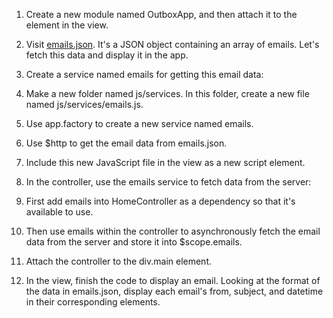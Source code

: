 1. Create a new module named OutboxApp, and then attach it to the <body> element in the view.

2. Visit [emails.json](https://www.codecademy.com/courses/learn-angularjs/projects/angularjs_outbox-1). It's a JSON object containing an array of emails. Let's fetch this data and display it in the app.

3. Create a service named emails for getting this email data:
  1. Make a new folder named js/services. In this folder, create a new file named js/services/emails.js.
  2. Use app.factory to create a new service named emails.
  3. Use $http to get the email data from emails.json.

4. Include this new JavaScript file in the view as a new script element.

5. In the controller, use the emails service to fetch data from the server:
  1. First add emails into HomeController as a dependency so that it's available to use.
  2. Then use emails within the controller to asynchronously fetch the email data from the server and store it into $scope.emails.

6. Attach the controller to the div.main element.

7. In the view, finish the code to display an email. Looking at the format of the data in emails.json, display each email's from, subject, and datetime in their corresponding <span> elements.